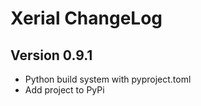 # Xerial ChangeLog

## Version 0.9.1
- Python build system with pyproject.toml
- Add project to PyPi
